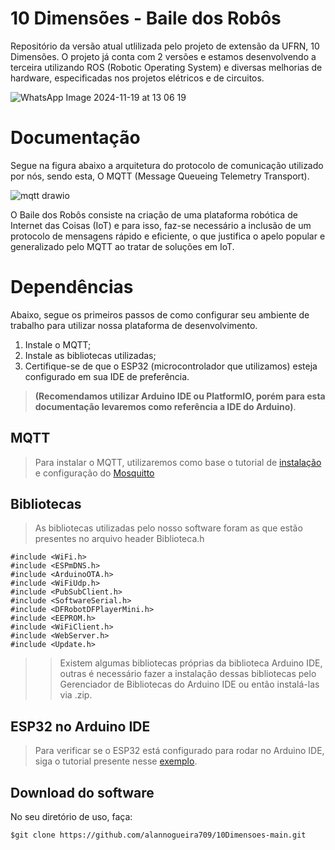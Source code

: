 # 10 Dimensões - Baile dos Robôs
Repositório da versão atual utlilizada pelo projeto de extensão da UFRN, 10 Dimensões. O projeto já conta com 2 versões e estamos desenvolvendo a terceira utilizando ROS (Robotic Operating System) e diversas melhorias de hardware, especificadas nos projetos elétricos e de circuitos.

![WhatsApp Image 2024-11-19 at 13 06 19](https://github.com/user-attachments/assets/978d407a-de41-4fa7-83e1-df29f089213e)

# Documentação 

Segue na figura abaixo a arquitetura do protocolo de comunicação utilizado por nós, sendo esta, O MQTT (Message Queueing Telemetry Transport).

![mqtt drawio](https://github.com/user-attachments/assets/9964ef8b-1a0e-4fba-a47b-982c3fb37b0d)

O Baile dos Robôs consiste na criação de uma plataforma robótica de Internet das Coisas (IoT) e para isso, faz-se necessário a inclusão de um protocolo de mensagens rápido e eficiente, o que justifica o apelo popular e generalizado pelo MQTT ao tratar de soluções em IoT.

# Dependências 

Abaixo, segue os primeiros passos de como configurar seu ambiente de trabalho para utilizar nossa plataforma de desenvolvimento.

1. Instale o MQTT;
2. Instale as bibliotecas utilizadas;
3. Certifique-se de que o ESP32 (microcontrolador que utilizamos) esteja configurado em sua IDE de preferência.
> **(Recomendamos utilizar Arduino IDE ou PlatformIO, porém para esta documentação levaremos como referência a IDE do Arduino)**.

## MQTT
> Para instalar o MQTT, utilizaremos como base o tutorial de [instalação](https://mosquitto.org/download/) e configuração do [Mosquitto](https://youtu.be/hyJhKWhxAxA?si=Onx3wufYUxWc94CO)

## Bibliotecas
> As bibliotecas utilizadas pelo nosso software foram as que estão presentes no arquivo header Biblioteca.h
```
#include <WiFi.h>
#include <ESPmDNS.h>
#include <ArduinoOTA.h>
#include <WiFiUdp.h>                            
#include <PubSubClient.h>  
#include <SoftwareSerial.h>
#include <DFRobotDFPlayerMini.h>
#include <EEPROM.h>
#include <WiFiClient.h>
#include <WebServer.h>
#include <Update.h>
```
>> Existem algumas bibliotecas próprias da biblioteca Arduino IDE, outras é necessário fazer a instalação dessas bibliotecas pelo Gerenciador de Bibliotecas do Arduino IDE ou então instalá-las via .zip.

## ESP32 no Arduino IDE
> Para verificar se o ESP32 está configurado para rodar no Arduino IDE, siga o tutorial presente nesse [exemplo](https://randomnerdtutorials.com/installing-the-esp32-board-in-arduino-ide-windows-instructions/).

## Download do software

No seu diretório de uso, faça:

```
$git clone https://github.com/alannogueira709/10Dimensoes-main.git
```


